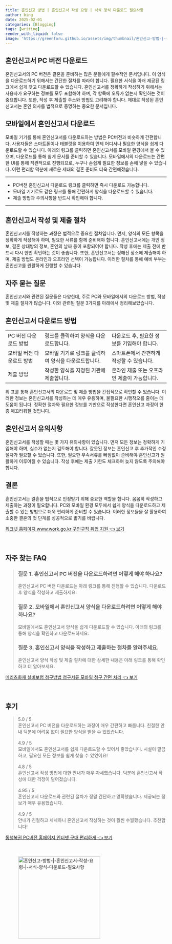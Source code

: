```yaml
---
title: 혼인신고 방법 | 혼인신고서 작성 요령 | 서식 양식 다운로드 필요사항
author: bing
date: 2025-02-01
categories: [Blogging]
tags: [writing]
render_with_liquid: false
image: 'https://greenforu.github.io/assets/img/thumbnail/혼인신고-방법-|-혼인신고서-작성-요령-|-서식-양식-다운로드-필요사항.webp'
---
```



<h2 id='혼인신고서_PC버전_다운로드'>혼인신고서 PC 버전 다운로드</h2>

<p>혼인신고서의 PC 버전은 결혼을 준비하는 많은 분들에게 필수적인 문서입니다. 이 양식을 다운로드하기 위해서는 간단한 절차를 따라야 합니다. 필요한 서식을 아래 제공된 링크에서 쉽게 찾고 다운로드할 수 있습니다. 혼인신고서를 정확하게 작성하기 위해서는 사용자가 요구하는 정보를 모두 포함해야 하며, 각 항목에 오류가 없는지 확인하는 것이 중요합니다. 또한, 작성 후 제출할 주소와 방법도 고려해야 합니다. 제대로 작성된 혼인신고서는 혼인 의사를 법적으로 증명하는 중요한 문서입니다.</p>

<h2 id='모바일_혼인신고서_다운로드'>모바일에서 혼인신고서 다운로드</h2>

<p>모바일 기기를 통해 혼인신고서를 다운로드하는 방법은 PC버전과 비슷하게 간편합니다. 사용자들은 스마트폰이나 태블릿을 이용하여 언제 어디서나 필요한 양식을 쉽게 다운로드할 수 있습니다. 아래의 링크를 클릭하면 혼인신고서를 모바일 환경에서 볼 수 있으며, 다운로드를 통해 쉽게 문서를 준비할 수 있습니다. 모바일에서의 다운로드는 간편한 UI를 통해 직관적으로 진행되므로, 누구나 손쉽게 필요한 정보를 손에 넣을 수 있습니다. 이런 편리함 덕분에 새로운 세대의 결혼 준비도 더욱 간편해졌습니다.</p>

<hr />

<ul>
    <li>PC버전 혼인신고서 다운로드 링크를 클릭하면 즉시 다운로드 가능합니다.</li>
    <li>모바일 기기로도 같은 링크를 통해 간편하게 양식을 다운로드할 수 있습니다.</li>
    <li>제출 방법과 주의사항을 반드시 확인해야 합니다.</li>
</ul>

<hr />

<h2 id='혼인신고서_작성_및_제출_절차'>혼인신고서 작성 및 제출 절차</h2>

<p>혼인신고서를 작성하는 과정은 법적으로 중요한 절차입니다. 먼저, 양식의 모든 항목을 정확하게 작성해야 하며, 필요한 서류를 함께 준비해야 합니다. 혼인신고서에는 개인 정보, 결혼 상대방의 정보, 혼인의 날짜 등이 포함되어야 합니다. 작성 후에는 제출 전에 반드시 다시 한번 확인하는 것이 좋습니다. 또한, 혼인신고서는 정해진 장소에 제출해야 하며, 제출 방법도 온라인과 오프라인 선택이 가능합니다. 이러한 절차를 통해 예비 부부는 혼인신고를 원활하게 진행할 수 있습니다.</p>

<h2 id='자주묻는질문'>자주 묻는 질문</h2>

<p>혼인신고서와 관련된 질문들은 다양한데, 주로 PC와 모바일에서의 다운로드 방법, 작성 및 제출 절차가 많습니다. 이와 관련된 질문 3가지를 아래에서 정리해보았습니다.</p>

<h2 id='혼인신고서_다운로드_방법'>혼인신고서 다운로드 방법</h2>

<table>
    <tr>
        <td>PC 버전 다운로드 방법</td>
        <td>링크를 클릭하여 양식을 다운로드합니다.</td>
        <td>다운로드 후, 필요한 정보를 기입해야 합니다.</td>
    </tr>
    <tr>
        <td>모바일 버전 다운로드 방법</td>
        <td>모바일 기기로 링크를 클릭하여 양식을 다운로드합니다.</td>
        <td>스마트폰에서 간편하게 작성할 수 있습니다.</td>
    </tr>
    <tr>
        <td>제출 방법</td>
        <td>작성한 양식을 지정된 기관에 제출합니다.</td>
        <td>온라인 제출 또는 오프라인 제출이 가능합니다.</td>
    </tr>
</table>

<p>위 표를 통해 혼인신고서의 다운로드 및 제출 방법을 간접적으로 확인할 수 있습니다. 이러한 정보는 혼인신고서를 작성하는 데 매우 유용하며, 불필요한 시행착오를 줄이는 데 도움이 됩니다. 정확한 절차와 필요한 정보를 기반으로 작성한다면 혼인신고 과정이 한층 매끄러워질 것입니다.</p>

<h2 id='혼인신고서_유의사항'>혼인신고서 유의사항</h2>

<p>혼인신고서를 작성할 때는 몇 가지 유의사항이 있습니다. 먼저 모든 정보는 정확하게 기입해야 하며, 실수가 없는지 검토해야 합니다. 잘못된 정보는 혼인신고 후 추가적인 수정 절차가 필요할 수 있습니다. 또한, 필요한 부속서류를 빠짐없이 준비해야 혼인신고가 원활하게 이루어질 수 있습니다. 작성 후에는 제출 기한도 체크하여 늦지 않도록 주의해야 합니다.</p>

<h2 id='결론'>결론</h2>

<p>혼인신고서는 결혼을 법적으로 인정받기 위해 중요한 역할을 합니다. 꼼꼼히 작성하고 제출하는 과정이 필요합니다. PC와 모바일 환경 모두에서 쉽게 양식을 다운로드하고 제출할 수 있는 방법으로 더욱 편리하게 준비할 수 있습니다. 이러한 정보들을 잘 활용하여 소중한 결혼의 첫 단계를 성공적으로 밟기를 바랍니다.</p>


<p><a class="click-button" title="워크넷 홈페이지 www.work.go.kr 구인구직 취업 지원" href="https://greenforu.github.io/posts/%EC%9B%8C%ED%81%AC%EB%84%B7-%ED%99%88%ED%8E%98%EC%9D%B4%EC%A7%80-www.work.go.kr-%EA%B5%AC%EC%9D%B8%EA%B5%AC%EC%A7%81-%EC%B7%A8%EC%97%85-%EC%A7%80%EC%9B%90/" rel="dofollow">워크넷 홈페이지 www.work.go.kr 구인구직 취업 지원 👈 보기</a></p><br>
<h2 id='자주_찾는_FAQ'>자주 찾는 FAQ</h2>
<div itemscope="" itemtype="https://schema.org/FAQPage"> 
<blockquote> 
<div itemscope="" itemprop="mainEntity" itemtype="https://schema.org/Question"> 
<h3 itemprop="name">질문 1. 혼인신고서 PC 버전을 다운로드하려면 어떻게 해야 하나요?</h3> 
<div itemscope="" itemprop="acceptedAnswer" itemtype="https://schema.org/Answer"> 
<span itemprop="text"> 
<p>혼인신고서 PC 버전 다운로드는 아래 링크를 통해 진행할 수 있습니다. 다운로드 후 양식을 작성하고 제출하세요.</p> 
</span> 
</div> 
</div> 

<div itemscope="" itemprop="mainEntity" itemtype="https://schema.org/Question"> 
<h3 itemprop="name">질문 2. 모바일에서 혼인신고서 양식을 다운로드하려면 어떻게 해야 하나요?</h3> 
<div itemscope="" itemprop="acceptedAnswer" itemtype="https://schema.org/Answer"> 
<span itemprop="text"> 
<p>모바일에서도 혼인신고서 양식을 쉽게 다운로드할 수 있습니다. 아래의 링크를 통해 양식을 확인하고 다운로드하세요.</p> 
</span> 
</div> 
</div> 

<div itemscope="" itemprop="mainEntity" itemtype="https://schema.org/Question"> 
<h3 itemprop="name">질문 3. 혼인신고서 양식을 작성하고 제출하는 절차를 알려주세요.</h3> 
<div itemscope="" itemprop="acceptedAnswer" itemtype="https://schema.org/Answer"> 
<span itemprop="text"> 
<p>혼인신고서 양식 작성 및 제출 절차에 대한 상세한 내용은 아래 링크를 통해 확인하고 더 알아보세요.</p> 
</span> 
</div> 
</div> 
</blockquote> 
</div>
<p><a class="click-button" title="메리츠화재 실비보험 청구방법 청구서류 모바일 청구 간편 처리" href="https://greenforu.github.io/posts/%EB%A9%94%EB%A6%AC%EC%B8%A0%ED%99%94%EC%9E%AC-%EC%8B%A4%EB%B9%84%EB%B3%B4%ED%97%98-%EC%B2%AD%EA%B5%AC%EB%B0%A9%EB%B2%95-%EC%B2%AD%EA%B5%AC%EC%84%9C%EB%A5%98-%EB%AA%A8%EB%B0%94%EC%9D%BC-%EC%B2%AD%EA%B5%AC-%EA%B0%84%ED%8E%B8-%EC%B2%98%EB%A6%AC/" rel="dofollow">메리츠화재 실비보험 청구방법 청구서류 모바일 청구 간편 처리 👈 보기</a></p><br>
<h2 id='후기'>후기</h2>
<div itemscope itemtype="https://schema.org/Product">
  <blockquote>
  <div itemprop="review" itemscope itemtype="https://schema.org/Review">
      <div itemprop="reviewRating" itemscope itemtype="https://schema.org/Rating"> <span itemprop="ratingValue">5.0</span> / <span itemprop="bestRating">5</span> </div>
      <span itemprop="reviewBody">혼인신고서 PC 버전을 다운로드하는 과정이 매우 간편하고 빠릅니다. 친절한 안내 덕분에 어려움 없이 필요한 양식을 받을 수 있었습니다.</span>
  </div>
  <br>
  <div itemprop="review" itemscope itemtype="https://schema.org/Review">
      <div itemprop="reviewRating" itemscope itemtype="https://schema.org/Rating"> <span itemprop="ratingValue">4.9</span> / <span itemprop="bestRating">5</span> </div>
      <span itemprop="reviewBody">모바일에서도 혼인신고서를 쉽게 다운로드할 수 있어서 좋았습니다. 시설이 깔끔하고, 필요한 모든 정보를 쉽게 찾을 수 있었어요!</span>
  </div>
  <br>
  <div itemprop="review" itemscope itemtype="https://schema.org/Review">
      <div itemprop="reviewRating" itemscope itemtype="https://schema.org/Rating"> <span itemprop="ratingValue">4.8</span> / <span itemprop="bestRating">5</span> </div>
      <span itemprop="reviewBody">혼인신고서 작성 방법에 대한 안내가 매우 자세했습니다. 덕분에 혼인신고서 작성에 대한 걱정이 덜어졌습니다.</span>
  </div>
  <br>
  <div itemprop="review" itemscope itemtype="https://schema.org/Review">
      <div itemprop="reviewRating" itemscope itemtype="https://schema.org/Rating"> <span itemprop="ratingValue">4.95</span> / <span itemprop="bestRating">5</span> </div>
      <span itemprop="reviewBody">혼인신고서 다운로드와 관련된 절차가 정말 간단하고 명확했습니다. 제공되는 정보가 매우 유용했습니다.</span>
  </div>
  <br>
  <div itemprop="review" itemscope itemtype="https://schema.org/Review">
      <div itemprop="reviewRating" itemscope itemtype="https://schema.org/Rating"> <span itemprop="ratingValue">4.9</span> / <span itemprop="bestRating">5</span> </div>
      <span itemprop="reviewBody">안내가 친절하고 세세하니 혼인신고서 작성하는 것이 훨씬 수월했습니다. 추천합니다!</span>
  </div>
  </blockquote>
</div>
<p><a class="click-button" title="동행복권 PC버전 홈페이지 인터넷 구매 편리하게" href="https://greenforu.github.io/posts/%EB%8F%99%ED%96%89%EB%B3%B5%EA%B6%8C-PC%EB%B2%84%EC%A0%84-%ED%99%88%ED%8E%98%EC%9D%B4%EC%A7%80-%EC%9D%B8%ED%84%B0%EB%84%B7-%EA%B5%AC%EB%A7%A4-%ED%8E%B8%EB%A6%AC%ED%95%98%EA%B2%8C/" rel="dofollow">동행복권 PC버전 홈페이지 인터넷 구매 편리하게 👈 보기</a></p><br>
<figure class="image"><img src="https://greenforu.github.io/assets/img/thumbnail/혼인신고-방법-|-혼인신고서-작성-요령-|-서식-양식-다운로드-필요사항.webp" alt="혼인신고-방법-|-혼인신고서-작성-요령-|-서식-양식-다운로드-필요사항" width="256" height="256"></figure>